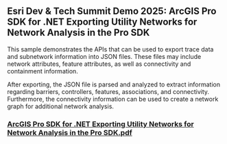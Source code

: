 ## Esri Dev & Tech Summit Demo 2025: ArcGIS Pro SDK for .NET Exporting Utility Networks for Network Analysis in the Pro SDK

This sample demonstrates the APIs that can be used to export trace data and subnetwork information into JSON files. 
These files may include network attributes, feature attributes, as well as connectivity and containment information.

After exporting, the JSON file is parsed and analyzed to extract information regarding barriers, controllers, features, 
associations, and connectivity. Furthermore, the connectivity information can be used to create a network graph for additional network analysis.

### [ArcGIS Pro SDK for .NET Exporting Utility Networks for Network Analysis in the Pro SDK.pdf](https://github.com/EsriDevEvents/Exporting-Utility-Networks-for-Network-Analysis-in-the-Pro-SDK-2025/blob/main/ArcGIS%20Pro%20SDK%20for%20.NET%20Exporting%20Utility%20Networks%20for%20Network%20Analysis%20in%20the%20Pro%20SDK.pdf)
